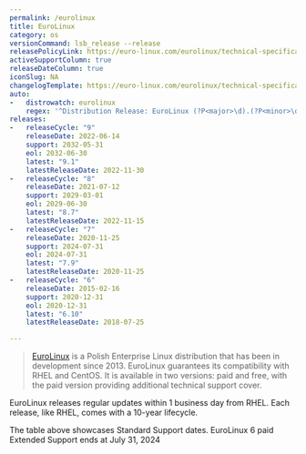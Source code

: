 ```yaml
---
permalink: /eurolinux
title: EuroLinux
category: os
versionCommand: lsb_release --release
releasePolicyLink: https://euro-linux.com/eurolinux/technical-specifications/
activeSupportColumn: true
releaseDateColumn: true
iconSlug: NA
changelogTemplate: https://euro-linux.com/eurolinux/technical-specifications/
auto:
-   distrowatch: eurolinux
    regex: '^Distribution Release: EuroLinux (?P<major>\d).(?P<minor>\d)$'
releases:
-   releaseCycle: "9"
    releaseDate: 2022-06-14
    support: 2032-05-31
    eol: 2032-06-30
    latest: "9.1"
    latestReleaseDate: 2022-11-30
-   releaseCycle: "8"
    releaseDate: 2021-07-12
    support: 2029-03-01
    eol: 2029-06-30
    latest: "8.7"
    latestReleaseDate: 2022-11-15
-   releaseCycle: "7"
    releaseDate: 2020-11-25
    support: 2024-07-31
    eol: 2024-07-31
    latest: "7.9"
    latestReleaseDate: 2020-11-25
-   releaseCycle: "6"
    releaseDate: 2015-02-16
    support: 2020-12-31
    eol: 2020-12-31
    latest: "6.10"
    latestReleaseDate: 2018-07-25

---
```


> [EuroLinux](https://euro-linux.com) is a Polish Enterprise Linux distribution that has been in development since 2013. EuroLinux guarantees its compatibility with RHEL and CentOS. It is available in two versions: paid and free, with the paid version providing additional technical support cover.

EuroLinux releases regular updates within 1 business day from RHEL. Each release, like RHEL, comes with a 10-year lifecycle.

The table above showcases Standard Support dates. EuroLinux 6 paid Extended Support ends at July 31, 2024
